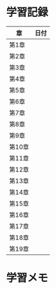 # 学習記録
| 章     | 日付       |
|--------|------------|
| 第1章  |            |
| 第2章  |            |
| 第3章  |            |
| 第4章  |            |
| 第5章  |            |
| 第6章  |            |
| 第7章  |            |
| 第8章  |            |
| 第9章  |            |
| 第10章 |            |
| 第11章 |            |
| 第12章 |            |
| 第13章 |            |
| 第14章 |            |
| 第15章 |            |
| 第16章 |            |
| 第17章 |            |
| 第18章 |            |
| 第19章 |            |

# 学習メモ
